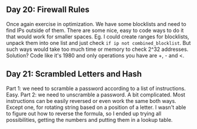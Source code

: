 ## Day 20: Firewall Rules

Once again exercise in optimization. We have some blocklists and need to find IPs
outside of them. There are some nice, easy to code ways to do it that would work
for smaller spaces. Eg. I could create ranges for blocklists, unpack them into
one list and just check `if ip not combined_blocklist`. But such ways would
take too much time or memory to check 2^32 addresses. Solution? Code like it's
1980 and only operations you have are +, - and <.

## Day 21: Scrambled Letters and Hash

Part 1: we need to scramble a password according to a list of instructions. Easy.
Part 2: we need to unscramble a password. A bit complicated. Most instructions can
be easily reversed or even work the same both ways. Except one, for rotating string
based on a position of a letter. I wasn't able to figure out how to reverse the
formula, so I ended up trying all possibilities, getting the numbers and putting
them in a lookup table.